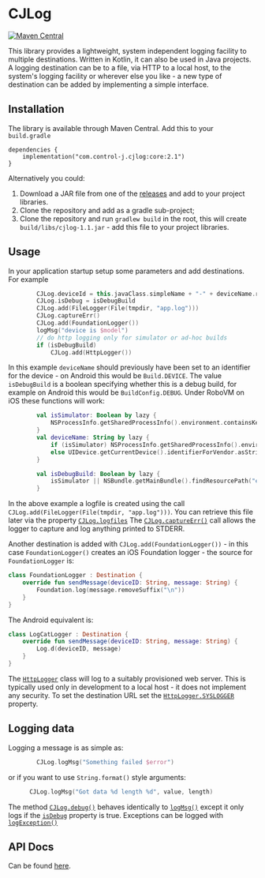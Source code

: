 CJLog
=====

[![Maven Central](https://maven-badges.herokuapp.com/maven-central/com.control-j.cjlog/core/badge.png)](https://maven-badges.herokuapp.com/maven-central/com.control-j.cjlog/core/badge.png)

This library provides a lightweight, system independent logging facility to multiple destinations.
Written in Kotlin, it can also be used in Java projects. A logging destination can be to a file, via HTTP to a local host,
to the system's logging facility or wherever else you like - a new type of destination can be added by implementing
a simple interface.

## Installation

The library is available through Maven Central. Add this to your `build.gradle`

````
dependencies {
    implementation("com.control-j.cjlog:core:2.1")
}
````

Alternatively you could:

1. Download a JAR file from one of the [releases](https://github.com/clydebarrow/CJLog/releases) and add to your project libraries.
1. Clone the repository and add as a gradle sub-project;
1. Clone the repository and run `gradlew build` in the root, this will create `build/libs/cjlog-1.1.jar` - add this file to your project libraries.

## Usage

In your application startup setup some parameters and add destinations. For example
````kotlin
        CJLog.deviceId = this.javaClass.simpleName + "-" + deviceName.replace(' ', '_')
        CJLog.isDebug = isDebugBuild
        CJLog.add(FileLogger(File(tmpdir, "app.log")))
        CJLog.captureErr()
        CJLog.add(FoundationLogger())
        logMsg("device is $model")
        // do http logging only for simulator or ad-hoc builds
        if (isDebugBuild)
            CJLog.add(HttpLogger())
````

In this example `deviceName` should previously have been set to an identifier for the device - on Android this
would be `Build.DEVICE`. The value `isDebugBuild` is a boolean
specifying whether this is a debug build, for example on Android this would be `BuildConfig.DEBUG`. Under RoboVM on iOS
these functions will work:

````kotlin
        val isSimulator: Boolean by lazy {
            NSProcessInfo.getSharedProcessInfo().environment.containsKey("SIMULATOR_DEVICE_NAME")
        }
        val deviceName: String by lazy {
            if (isSimulator) NSProcessInfo.getSharedProcessInfo().environment["SIMULATOR_DEVICE_NAME"].toString()
            else UIDevice.getCurrentDevice().identifierForVendor.asString().takeLast(8)
        }

        val isDebugBuild: Boolean by lazy {
            isSimulator || NSBundle.getMainBundle().findResourcePath("embedded", "mobileprovision") != null
        }
````

In the above example a logfile is created using the call `CJLog.add(FileLogger(File(tmpdir, "app.log")))`. You can retrieve
this file later via the property [`CJLog.logfiles`]
The [`CJLog.captureErr()`] call allows the logger to capture and log anything printed to STDERR.

Another destination is added with `CJLog.add(FoundationLogger())` - in this case `FoundationLogger()` creates an iOS
Foundation logger - the source for `FoundationLogger` is:
````kotlin
class FoundationLogger : Destination {
    override fun sendMessage(deviceID: String, message: String) {
        Foundation.log(message.removeSuffix("\n"))
    }
}
````

The Android equivalent is:
````kotlin
class LogCatLogger : Destination {
    override fun sendMessage(deviceID: String, message: String) {
        Log.d(deviceID, message)
    }
}
````

The [`HttpLogger`] class will log to a suitably provisioned web server. This is typically used only in development to a local
host - it does not implement any security. To set the destination URL set the [`HttpLogger.SYSLOGGER`] property.

## Logging data

Logging a message is as simple as:
````kotlin
        CJLog.logMsg("Something failed $error")
````
or if you want to use `String.format()` style arguments:
````kotlin
      CJLog.logMsg("Got data %d length %d", value, length)
````
The method [`CJLog.debug()`] behaves identically to [`logMsg()`] except it only logs if the [`isDebug`] property is true.
Exceptions can be logged with [`logException()`]

## API Docs

Can be found [here](https://clydebarrow.github.io/CJLog/cjlog/index.html). 

[`CJLog.debug()`]:[https://clydebarrow.github.io/CJLog/cjlog/com.controlj.logging/-c-j-log/debug.html]
[`logMsg()`]:[https://clydebarrow.github.io/CJLog/cjlog/com.controlj.logging/-c-j-log/log-msg.html]
[`logException()`]:[https://clydebarrow.github.io/CJLog/cjlog/com.controlj.logging/-c-j-log/log-exception.html]
[`FileLogger`]:[https://clydebarrow.github.io/CJLog/cjlog/com.controlj.logging/-c-j-log/log-exception.html]
[`isDebug`]:[https://clydebarrow.github.io/CJLog/cjlog/com.controlj.logging/-c-j-log/is-debug.html]
[`CJLog.captureErr()`]:[https://clydebarrow.github.io/CJLog/cjlog/com.controlj.logging/-c-j-log/capture-err.html]
[`CJLog.logFiles`]:[https://clydebarrow.github.io/CJLog/cjlog/com.controlj.logging/-c-j-log/log-files.html]
[`FileLogger`]:[https://clydebarrow.github.io/CJLog/cjlog/com.controlj.logging/-c-j-log/-file-logger.html]
[`HttpLogger.SYSLOGGER`]:[https://clydebarrow.github.io/CJLog/cjlog/com.controlj.logging/-http-logger/-s-y-s-l-o-g-g-e-r.html]
[`HttpLogger`]:[https://clydebarrow.github.io/CJLog/cjlog/com.controlj.logging/-http-logger/index.html]
